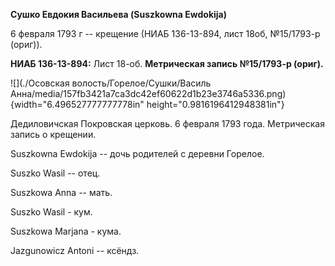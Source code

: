 **Сушко Евдокия Васильева (Suszkowna Ewdokija)**

6 февраля 1793 г -- крещение (НИАБ 136-13-894, лист 18об, №15/1793-р
(ориг)).

**НИАБ 136-13-894:** Лист 18-об. **Метрическая запись №15/1793-р
(ориг).**

![](./Осовская волость/Горелое/Сушки/Василь Анна/media/157fb3421a7ca3dc42ef60622d1b23e3746a5336.png){width="6.496527777777778in"
height="0.9816196412948381in"}

Дедиловичская Покровская церковь. 6 февраля 1793 года. Метрическая
запись о крещении.

Suszkowna Ewdokija -- дочь родителей с деревни Горелое.

Suszko Wasil -- отец.

Suszkowa Anna -- мать.

Suszko Wasil - кум.

Suszkowa Marjana - кума.

Jazgunowicz Antoni -- ксёндз.

